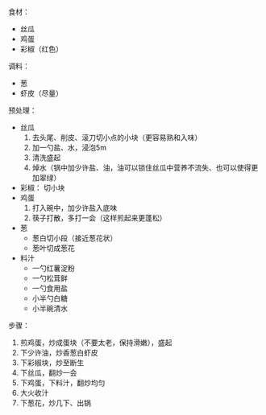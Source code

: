 
食材：
* 丝瓜
* 鸡蛋
* 彩椒（红色）

调料：
* 葱
* 虾皮（尽量）

预处理：
* 丝瓜
  1. 去头尾、削皮、滚刀切小点的小块（更容易熟和入味）
  2. 加一勺盐、水，浸泡5m
  3. 清洗盛起
  4. 焯水（锅中加少许盐、油，油可以锁住丝瓜中营养不流失、也可以使得更加翠绿）
* 彩椒： 切小块
* 鸡蛋
  1. 打入碗中，加少许盐入底味
  2. 筷子打散，多打一会（这样煎起来更蓬松）
* 葱
  * 葱白切小段（接近葱花状）
  * 葱叶切成葱花
* 料汁
  * 一勺红薯淀粉
  * 一勺松茸鲜
  * 一勺食用盐
  * 小半勺白糖
  * 小半碗清水

步骤：
1. 煎鸡蛋，炒成蛋块（不要太老，保持滑嫩），盛起
2. 下少许油，炒香葱白虾皮
3. 下彩椒块，炒至断生
4. 下丝瓜，翻炒一会
5. 下鸡蛋，下料汁，翻炒均匀
6. 大火收汁
7. 下葱花，炒几下、出锅
